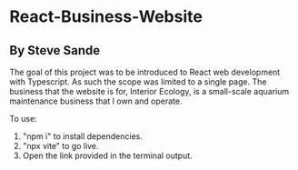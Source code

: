 <h1>React-Business-Website</h1>
<h2>By Steve Sande</h2>

<p>The goal of this project was to be introduced to React web development with Typescript.
As such the scope was limited to a single page. The business that the website is for, Interior Ecology, is a small-scale aquarium maintenance business that I own and operate.<p>

<p>To use:
    <ol>
        <li>"npm i" to install dependencies.</li>
        <li>"npx vite" to go live.</li>
        <li>Open the link provided in the terminal output.</li>
    </ol>
</p>